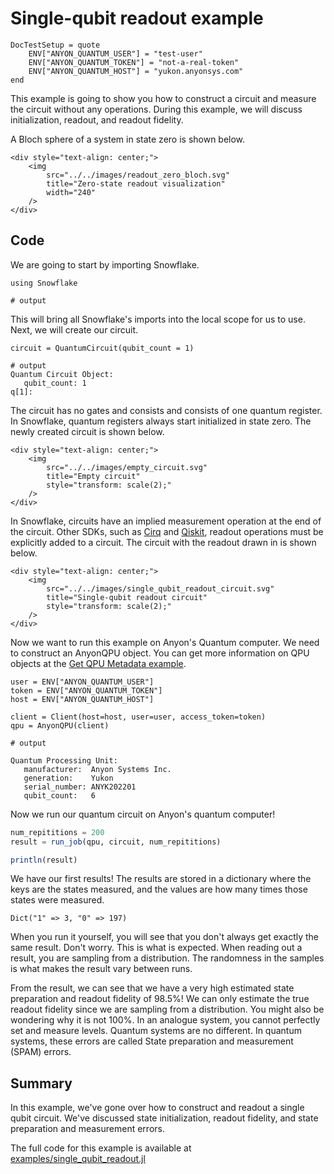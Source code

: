# Single-qubit readout example

```@meta
DocTestSetup = quote
    ENV["ANYON_QUANTUM_USER"] = "test-user"
    ENV["ANYON_QUANTUM_TOKEN"] = "not-a-real-token"
    ENV["ANYON_QUANTUM_HOST"] = "yukon.anyonsys.com"
end
```

This example is going to show you how to construct a circuit and measure the circuit without any operations. During this example, we will discuss initialization, readout, and readout fidelity.


A Bloch sphere of a system in state zero is shown below.

```@raw html
<div style="text-align: center;">
	<img
		src="../../images/readout_zero_bloch.svg"
		title="Zero-state readout visualization"
		width="240"
	/>
</div>
```

## Code

We are going to start by importing Snowflake.

```jldoctest single_qubit_readout_example; output = false
using Snowflake

# output

```

This will bring all Snowflake's imports into the local scope for us to use. Next, we will create our circuit.


```jldoctest single_qubit_readout_example; output = false
circuit = QuantumCircuit(qubit_count = 1)

# output
Quantum Circuit Object:
   qubit_count: 1
q[1]:
```

The circuit has no gates and consists and consists of one quantum register. In Snowflake, quantum registers always start initialized in state zero. The newly created circuit is shown below.

```@raw html
<div style="text-align: center;">
	<img
		src="../../images/empty_circuit.svg"
		title="Empty circuit"
        style="transform: scale(2);"
	/>
</div>
```

In Snowflake, circuits have an implied measurement operation at the end of the circuit. Other SDKs, such as [Cirq](https://quantumai.google/cirq) and [Qiskit](https://qiskit.org/), readout operations must be explicitly added to a circuit. The circuit with the readout drawn in is shown below.

```@raw html
<div style="text-align: center;">
	<img
		src="../../images/single_qubit_readout_circuit.svg"
		title="Single-qubit readout circuit"
        style="transform: scale(2);"
	/>
</div>
```

Now we want to run this example on Anyon's Quantum computer. We need to construct an AnyonQPU object. You can get more information on QPU objects at the [Get QPU Metadata example](./get_qpu_metadata.md).

```jldoctest single_qubit_readout_example; output = false
user = ENV["ANYON_QUANTUM_USER"]
token = ENV["ANYON_QUANTUM_TOKEN"]
host = ENV["ANYON_QUANTUM_HOST"]

client = Client(host=host, user=user, access_token=token)
qpu = AnyonQPU(client)

# output

Quantum Processing Unit:
   manufacturer:  Anyon Systems Inc.
   generation:    Yukon
   serial_number: ANYK202201
   qubit_count:   6
```

Now we run our quantum circuit on Anyon's quantum computer!

```julia
num_repititions = 200
result = run_job(qpu, circuit, num_repititions)

println(result)
```

We have our first results! The results are stored in a dictionary where the keys are the states measured, and the values are how many times those states were measured.

```text
Dict("1" => 3, "0" => 197)
```

When you run it yourself, you will see that you don't always get exactly the same result. Don't worry. This is what is expected. When reading out a result, you are sampling from a distribution. The randomness in the samples is what makes the result vary between runs.

From the result, we can see that we have a very high estimated state preparation and readout fidelity of 98.5%! We can only estimate the true readout fidelity since we are sampling from a distribution. You might also be wondering why it is not 100%. In an analogue system, you cannot perfectly set and measure levels. Quantum systems are no different. In quantum systems, these errors are called State preparation and measurement (SPAM) errors.

## Summary

In this example, we've gone over how to construct and readout a single qubit circuit. We've discussed state initialization, readout fidelity, and state preparation and measurement errors.

The full code for this example is available at [examples/single\_qubit\_readout.jl](https://github.com/anyonlabs/Snowflake.jl/blob/main/examples/single_qubit_readout.jl)
